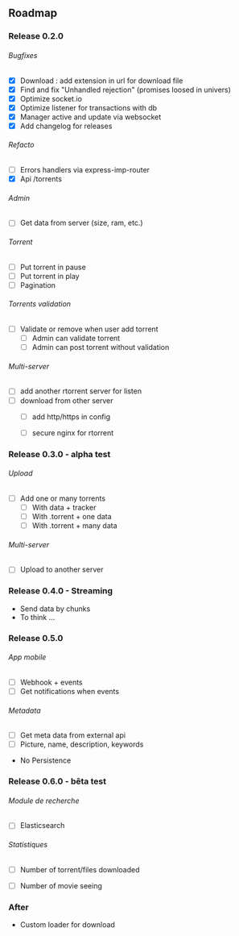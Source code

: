 ## Roadmap

### Release 0.2.0

###### Bugfixes

* [x] Download : add extension in url for download file
* [x] Find and fix "Unhandled rejection" (promises loosed in univers)
* [x] Optimize socket.io
* [x] Optimize listener for transactions with db
* [x] Manager active and update via websocket
* [x] Add changelog for releases

###### Refacto
* [ ] Errors handlers via express-imp-router
* [x] Api /torrents

###### Admin
* [ ] Get data from server (size, ram, etc.)

###### Torrent
* [ ] Put torrent in pause
* [ ] Put torrent in play
* [ ] Pagination

###### Torrents validation
* [ ] Validate or remove when user add torrent
  * [ ] Admin can validate torrent
  * [ ] Admin can post torrent without validation

###### Multi-server

* [ ] add another rtorrent server for listen
* [ ] download from other server
  * [ ] add http/https in config
  * [ ] secure nginx for rtorrent


### Release 0.3.0 - alpha test

###### Upload
* [ ] Add one or many torrents
  * [ ] With data + tracker
  * [ ] With .torrent + one data
  * [ ] With .torrent + many data

###### Multi-server
* [ ] Upload to another server



### Release 0.4.0 - Streaming
* Send data by chunks
* To think ...


### Release 0.5.0

###### App mobile
* [ ] Webhook + events
* [ ] Get notifications when events

###### Metadata
* [ ] Get meta data from external api
* [ ] Picture, name, description, keywords
* No Persistence


### Release 0.6.0  - bêta test

###### Module de recherche

* [ ] Elasticsearch 


###### Statistiques

* [ ] Number of torrent/files downloaded
* [ ] Number of movie seeing


### After

* Custom loader for download